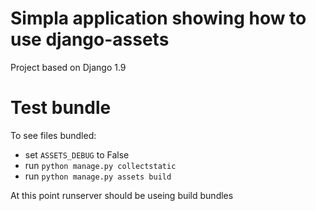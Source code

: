 # Simpla application showing how to use django-assets

Project based on Django 1.9

# Test bundle

To see files bundled:

- set `ASSETS_DEBUG` to False
- run `python manage.py collectstatic`
- run `python manage.py assets build`

At this point runserver should be useing build bundles

